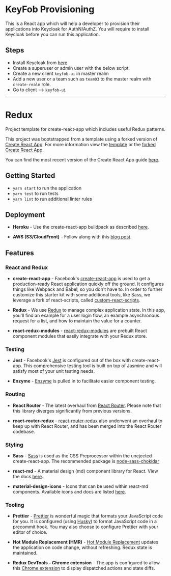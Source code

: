 # KeyFob Provisioning

This is a React app which will help a developer to provision their applications into Keycloak for AuthN/AuthZ.
You will require to install Keycloak before you can run this application.

## Steps
* Install Keycloak from [here](http://www.keycloak.org/downloads.html)
* Create a superuser or admin user with the below script
* Create a new client `keyfob-ui` in master realm
* Add a new user or a team such as `team03` to the master realm with `create-realm` role.
* Go to client --> `keyfob-ui`

------


# Redux

Project template for create-react-app which includes useful Redux patterns.

This project was bootstrapped from a template using a forked version of [Create React App](https://github.com/facebookincubator/create-react-app). For more information view the [template](https://github.com/reedsa/create-react-app-templates) or the [forked Create React App](https://github.com/reedsa/create-react-app).

You can find the most recent version of the Create React App guide [here](https://github.com/facebookincubator/create-react-app/blob/master/packages/react-scripts/template/README.md).

## Getting Started

* `yarn start` to run the application
* `yarn test` to run tests
* `yarn lint` to run additional linter rules

## Deployment

* **Heroku** - Use the create-react-app buildpack as described [here](https://blog.heroku.com/deploying-react-with-zero-configuration).

* **AWS (S3/CloudFront)** - Follow along with this [blog post](https://medium.com/@omgwtfmarc/deploying-create-react-app-to-s3-or-cloudfront-48dae4ce0af).

## Features

### React and Redux

* **create-react-app** - Facebook's [create-react-app](https://github.com/facebookincubator/create-react-app) is used to get a production-ready React application quickly off the ground. It configures things like Webpack and Babel, so you don't have to. In order to further customize this starter kit with some additional tools, like Sass, we leverage a fork of react-scripts, called [custom-react-scripts](https://github.com/kitze/custom-react-scripts).

* **Redux** - We use [Redux](https://github.com/reactjs/redux) to manage complex application state. In this app, you'll find an example for a user login flow, an example asynchronous request for a list, and how to maintain the value for a counter.

* **react-redux-modules** - [react-redux-modules](https://github.com/reedsa/react-redux-modules) are prebuilt React component modules that easily integrate with your Redux store.

### Testing

* **Jest** - Facebook's [Jest](https://github.com/facebook/jest/) is configured out of the box with create-react-app. This comprehensive testing tool is built on top of Jasmine and will satisfy most of your unit testing needs.

* **Enzyme** - [Enzyme](https://github.com/airbnb/enzyme) is pulled in to facilitate easier component testing.

### Routing

* **React Router** - The latest overhaul from [React Router](https://reacttraining.com/react-router/web). Please note that this library diverges significantly from previous versions.

* **react-router-redux** - [react-router-redux](https://github.com/ReactTraining/react-router/tree/master/packages/react-router-redux) also underwent an overhaul to keep up with React Router, and has been merged into the React Router codebase.

### Styling

* **Sass** - [Sass](http://sass-lang.com/) is used as the CSS Preprocessor within the unejected create-react-app. The recommended package is [node-sass-chokidar](https://github.com/michaelwayman/node-sass-chokidar)

* **react-md** - A material design (md) component library for React. View the docs [here](https://react-md.mlaursen.com/).

* **material-design-icons** - Icons that can be used within react-md components. Available icons and docs are listed [here](https://material.io/icons/).

### Tooling

* **Prettier** - [Prettier](https://github.com/prettier/prettier) is wonderful magic that formats your JavaScript code for you. It is configured (using [Husky](https://github.com/typicode/husky)) to format JavaScript code in a precommit hook. You may also choose to configure Prettier with your editor of choice.

* **Hot Module Replacement (HMR)** -
[Hot Module Replacement](https://webpack.js.org/concepts/hot-module-replacement) updates the application on code change, without refreshing. Redux state is maintained.

* **Redux DevTools - Chrome extension** - The app is configured to allow this [Chrome extension](https://chrome.google.com/webstore/detail/redux-devtools/lmhkpmbekcpmknklioeibfkpmmfibljd?hl=en) to display dispatched actions and state diffs.
